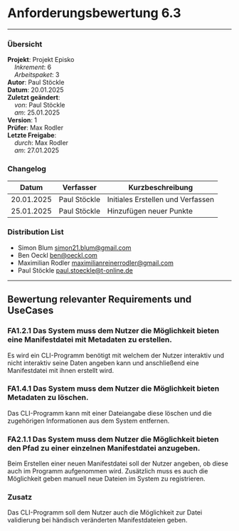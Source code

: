 # Anforderungsbewertung 6.3

---

### Übersicht

**Projekt**: Projekt Episko \
&nbsp;&nbsp;&nbsp;&nbsp;_Inkrement_: 6\
&nbsp;&nbsp;&nbsp;&nbsp;_Arbeitspaket_: 3\
**Autor**: Paul Stöckle\
**Datum**: 20.01.2025\
**Zuletzt geändert**: \
&nbsp;&nbsp;&nbsp;&nbsp;_von_: Paul Stöckle\
&nbsp;&nbsp;&nbsp;&nbsp;_am_: 25.01.2025\
**Version**: 1 \
**Prüfer**: Max Rodler\
**Letzte Freigabe**: \
&nbsp;&nbsp;&nbsp;&nbsp;_durch_: Max Rodler\
&nbsp;&nbsp;&nbsp;&nbsp;_am_: 27.01.2025

### Changelog

| Datum      | Verfasser    | Kurzbeschreibung                  |
|------------|--------------|-----------------------------------|
| 20.01.2025 | Paul Stöckle | Initiales Erstellen und Verfassen |
| 25.01.2025 | Paul Stöckle | Hinzufügen neuer Punkte           |

### Distribution List

- Simon Blum <simon21.blum@gmail.com>
- Ben Oeckl <ben@oeckl.com>
- Maximilian Rodler <maximilianreinerrodler@gmail.com>
- Paul Stöckle <paul.stoeckle@t-online.de>

---

## Bewertung relevanter Requirements und UseCases
### FA1.2.1 Das System muss dem Nutzer die Möglichkeit bieten eine Manifestdatei mit Metadaten zu erstellen.
Es wird ein CLI-Programm benötigt mit welchem der Nutzer interaktiv und nicht interaktiv seine Daten angeben kann und anschließend eine Manifestdatei mit ihnen erstellt wird.
### FA1.4.1 Das System muss dem Nutzer die Möglichkeit bieten Metadaten zu löschen.
Das CLI-Programm kann mit einer Dateiangabe diese löschen und die zugehörigen Informationen aus dem System entfernen.
### FA2.1.1 Das System muss dem Nutzer die Möglichkeit bieten den Pfad zu einer einzelnen Manifestdatei anzugeben.
Beim Erstellen einer neuen Manifestdatei soll der Nutzer angeben, ob diese auch im Programm aufgenommen wird. Zusätzlich muss es auch die Möglichkeit geben manuell neue Dateien im System zu registrieren.
### Zusatz
Das CLI-Programm soll dem Nutzer auch die Möglichkeit zur Datei validierung bei händisch veränderten Manifestdateien geben.

